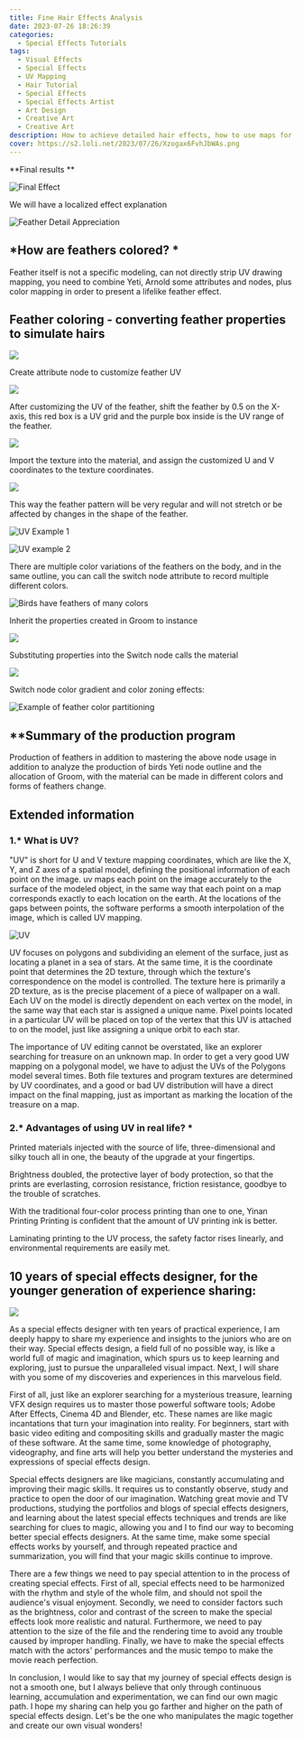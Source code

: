 ```yaml
---
title: Fine Hair Effects Analysis
date: 2023-07-26 18:26:39
categories:
  - Special Effects Tutorials
tags: 
  - Visual Effects
  - Special Effects
  - UV Mapping
  - Hair Tutorial
  - Special Effects
  - Special Effects Artist
  - Art Design
  - Creative Art
  - Creative Art
description: How to achieve detailed hair effects, how to use maps for stunning coloring, this article will answer your questions!
cover: https://s2.loli.net/2023/07/26/Xzogax6FvhJbWAs.png
---
```


**Final results **

![Final Effect](https://s2.loli.net/2023/07/26/Xzogax6FvhJbWAs.png)

We will have a localized effect explanation

![Feather Detail Appreciation](https://s2.loli.net/2023/07/26/JrYKbsSvXDN7eAg.png)


## *How are feathers colored? *

Feather itself is not a specific modeling, can not directly strip UV drawing mapping, you need to combine Yeti, Arnold some attributes and nodes, plus color mapping in order to present a lifelike feather effect.

## Feather coloring - converting feather properties to simulate hairs
![](https://s2.loli.net/2023/07/26/hHQonyqeI7WkdRZ.png)

Create attribute node to customize feather UV

![](https://s2.loli.net/2023/07/26/5YplS3maKtBQ6DP.png)

After customizing the UV of the feather, shift the feather by 0.5 on the X-axis, this red box is a UV grid and the purple box inside is the UV range of the feather.

![](https://s2.loli.net/2023/07/26/ZnJohqgvdC2b5Y3.png)

Import the texture into the material, and assign the customized U and V coordinates to the texture coordinates.

![](https://s2.loli.net/2023/07/26/v1yzrticjGAVuxC.png)

This way the feather pattern will be very regular and will not stretch or be affected by changes in the shape of the feather.

![UV Example 1](https://s2.loli.net/2023/07/26/2oDMQE75IbZJyXt.png)

![UV example 2](https://s2.loli.net/2023/07/26/hXtwjlyVeFqKHko.png)

There are multiple color variations of the feathers on the body, and in the same outline, you can call the switch node attribute to record multiple different colors.

![Birds have feathers of many colors](https://s2.loli.net/2023/07/26/YrzHWkoiv3OyS5m.png)

Inherit the properties created in Groom to instance

![](https://s2.loli.net/2023/07/26/CXvkx6KHLsdVAM4.png)

Substituting properties into the Switch node calls the material

![](https://s2.loli.net/2023/07/26/AxBfYr7HdhM9Fia.png)

Switch node color gradient and color zoning effects:

![Example of feather color partitioning](https://s2.loli.net/2023/07/26/yuAwLOfl2v1ns6b.png)

## **Summary of the production program

Production of feathers in addition to mastering the above node usage in addition to analyze the production of birds Yeti node outline and the allocation of Groom, with the material can be made in different colors and forms of feathers change.

## Extended information

### 1.* What is UV?

"UV" is short for U and V texture mapping coordinates, which are like the X, Y, and Z axes of a spatial model, defining the positional information of each point on the image. uv maps each point on the image accurately to the surface of the modeled object, in the same way that each point on a map corresponds exactly to each location on the earth. At the locations of the gaps between points, the software performs a smooth interpolation of the image, which is called UV mapping.

![UV](https://s2.loli.net/2023/07/26/KyjILT7RE8trcve.png)

UV focuses on polygons and subdividing an element of the surface, just as locating a planet in a sea of stars. At the same time, it is the coordinate point that determines the 2D texture, through which the texture's correspondence on the model is controlled. The texture here is primarily a 2D texture, as is the precise placement of a piece of wallpaper on a wall. Each UV on the model is directly dependent on each vertex on the model, in the same way that each star is assigned a unique name. Pixel points located in a particular UV will be placed on top of the vertex that this UV is attached to on the model, just like assigning a unique orbit to each star.

The importance of UV editing cannot be overstated, like an explorer searching for treasure on an unknown map. In order to get a very good UW mapping on a polygonal model, we have to adjust the UVs of the Polygons model several times. Both file textures and program textures are determined by UV coordinates, and a good or bad UV distribution will have a direct impact on the final mapping, just as important as marking the location of the treasure on a map.

### 2.* Advantages of using UV in real life? *

Printed materials injected with the source of life, three-dimensional and silky touch all in one, the beauty of the upgrade at your fingertips.

Brightness doubled, the protective layer of body protection, so that the prints are everlasting, corrosion resistance, friction resistance, goodbye to the trouble of scratches.

With the traditional four-color process printing than one to one, Yinan Printing Printing is confident that the amount of UV printing ink is better.

Laminating printing to the UV process, the safety factor rises linearly, and environmental requirements are easily met.

## 10 years of special effects designer, for the younger generation of experience sharing:

![](https://s2.loli.net/2023/09/23/BmDCuyNA8KHZEag.png)

As a special effects designer with ten years of practical experience, I am deeply happy to share my experience and insights to the juniors who are on their way. Special effects design, a field full of no possible way, is like a world full of magic and imagination, which spurs us to keep learning and exploring, just to pursue the unparalleled visual impact. Next, I will share with you some of my discoveries and experiences in this marvelous field.

First of all, just like an explorer searching for a mysterious treasure, learning VFX design requires us to master those powerful software tools; Adobe After Effects, Cinema 4D and Blender, etc. These names are like magic incantations that turn your imagination into reality. For beginners, start with basic video editing and compositing skills and gradually master the magic of these software. At the same time, some knowledge of photography, videography, and fine arts will help you better understand the mysteries and expressions of special effects design.

Special effects designers are like magicians, constantly accumulating and improving their magic skills. It requires us to constantly observe, study and practice to open the door of our imagination. Watching great movie and TV productions, studying the portfolios and blogs of special effects designers, and learning about the latest special effects techniques and trends are like searching for clues to magic, allowing you and I to find our way to becoming better special effects designers. At the same time, make some special effects works by yourself, and through repeated practice and summarization, you will find that your magic skills continue to improve.

There are a few things we need to pay special attention to in the process of creating special effects. First of all, special effects need to be harmonized with the rhythm and style of the whole film, and should not spoil the audience's visual enjoyment. Secondly, we need to consider factors such as the brightness, color and contrast of the screen to make the special effects look more realistic and natural. Furthermore, we need to pay attention to the size of the file and the rendering time to avoid any trouble caused by improper handling. Finally, we have to make the special effects match with the actors' performances and the music tempo to make the movie reach perfection.

In conclusion, I would like to say that my journey of special effects design is not a smooth one, but I always believe that only through continuous learning, accumulation and experimentation, we can find our own magic path. I hope my sharing can help you go farther and higher on the path of special effects design. Let's be the one who manipulates the magic together and create our own visual wonders!










